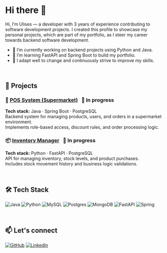 <h1> Hi there 👋</h1>


<p>Hi, I’m Ulises — a developer with 3 years of experience contributing to software development projects. 
  I created this profile to showcase my personal projects, which are part of my portfolio, as I steer my career towards backend software development.</p>  
  

- 🔭 I’m currently working on backend projects using Python and Java.  
- 🌱 I’m learning FastAPI and Spring Boot to build my portfolio.  
- 🔄 I adapt well to change and continuously strive to improve my skills.   

</br>

## 🚀 Projects

### 🛒 [POS System (Supermarket)](https://github.com/ulises-casero-dev/pos-system) &nbsp; 🚧 In progress
**Tech stack:** Java · Spring Boot · PostgreSQL  
Backend system for managing products, users, and orders in a supermarket environment.  
Implements role-based access, discount rules, and order processing logic.



### 📦 [Inventory Manager](https://github.com/ulises-casero-dev/inventory-manager) &nbsp; 🚧 In progress  
**Tech stack:** Python · FastAPI · PostgreSQL  
API for managing inventory, stock levels, and product purchases.  
Includes stock movement history and business logic validations.


</br>

## 🛠️ Tech Stack  
![Java](https://img.shields.io/badge/java-%23ED8B00.svg?style=for-the-badge&logo=openjdk&logoColor=white)
![Python](https://img.shields.io/badge/python-3670A0?style=for-the-badge&logo=python&logoColor=ffdd54)
![MySQL](https://img.shields.io/badge/mysql-4479A1.svg?style=for-the-badge&logo=mysql&logoColor=white)
![Postgres](https://img.shields.io/badge/postgres-%23316192.svg?style=for-the-badge&logo=postgresql&logoColor=white)
![MongoDB](https://img.shields.io/badge/MongoDB-%234ea94b.svg?style=for-the-badge&logo=mongodb&logoColor=white)
![FastAPI](https://img.shields.io/badge/FastAPI-005571?style=for-the-badge&logo=fastapi)
![Spring](https://img.shields.io/badge/spring-%236DB33F.svg?style=for-the-badge&logo=spring&logoColor=white)

</br>

## 📫 Let's connect
[![GitHub](https://img.shields.io/badge/GitHub-%2312100E.svg?&style=for-the-badge&logo=github&logoColor=white)](https://github.com/ulises-casero-dev)
[![LinkedIn](https://img.shields.io/badge/linkedin-%230077B5.svg?&style=for-the-badge&logo=linkedin&logoColor=white)](https://www.linkedin.com/in/ulises-casero-5699841b7/)
